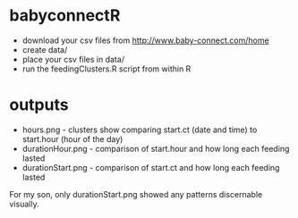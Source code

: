 babyconnectR
============

* download your csv files from http://www.baby-connect.com/home
* create data/
* place your csv files in data/
* run the feedingClusters.R script from within R

# outputs
* hours.png - clusters show comparing start.ct (date and time) to start.hour (hour of the day)
* durationHour.png - comparison of start.hour and how long each feeding lasted
* durationStart.png - comparison of start.ct and how long each feeding lasted

For my son, only durationStart.png showed any patterns discernable visually.
